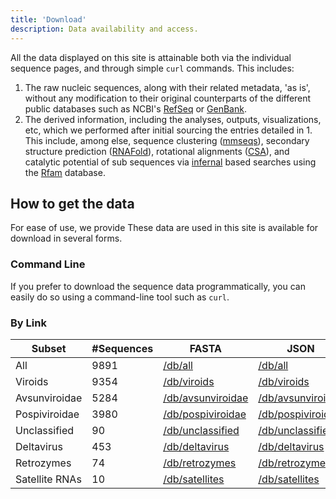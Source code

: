 ```yaml
---
title: 'Download'
description: Data availability and access.
---
```


All the data displayed on this site is attainable both via the individual sequence pages, and through simple `curl` commands.
This includes:

1.  The raw nucleic sequences, along with their related metadata, 'as is', without any modification to their original counterparts of the different public databases such as NCBI's [RefSeq](https://www.ncbi.nlm.nih.gov/refseq/) or [GenBank](https://www.ncbi.nlm.nih.gov/genbank/).
2.  The derived information, including the analyses, outputs, visualizations, etc, which we performed after initial sourcing the entries detailed in 1. This include, among else, sequence clustering ([mmseqs](https://github.com/soedinglab/mmseqs2)), secondary structure prediction ([RNAFold](http://rna.tbi.univie.ac.at/cgi-bin/RNAWebSuite/RNAfold.cgi)), rotational alignments ([CSA](https://bmcbioinformatics.biomedcentral.com/articles/10.1186/1471-2105-10-230)), and catalytic potential of sub sequences via [infernal](http://eddylab.org/infernal/) based searches using the [Rfam](https://rfam.org/) database.

## How to get the data

For ease of use, we provide These data are used in this site is available for download in several forms.

### Command Line

If you prefer to download the sequence data programmatically, you can easily do so using a command-line tool such as `curl`.

<the-curl-generator>
    <template #the-curl-generator></template>
</the-curl-generator>

### By Link

| Subset         | #Sequences | FASTA                                                           | JSON                                                           | DBN                                                           | SQL                                                           | RDS                                                           | Pickle                                                           |
| -------------- | ---------- | --------------------------------------------------------------- | -------------------------------------------------------------- | ------------------------------------------------------------- | ------------------------------------------------------------- | ------------------------------------------------------------- | ---------------------------------------------------------------- |
| All            | 9891       | [/db/all](https://viroids.org/db/all.fasta)                     | [/db/all](https://viroids.org/db/all.json)                     | [/db/all](https://viroids.org/db/all.DBN)                     | [/db/all](https://viroids.org/db/all.SQL)                     | [/db/all](https://viroids.org/db/all.RDS)                     | [/db/all](https://viroids.org/db/all.pickle)                     |
| Viroids        | 9354       | [/db/viroids](https://viroids.org/db/viroids.fasta)             | [/db/viroids](https://viroids.org/db/viroids.json)             | [/db/viroids](https://viroids.org/db/viroids.DBN)             | [/db/viroids](https://viroids.org/db/viroids.SQL)             | [/db/viroids](https://viroids.org/db/viroids.RDS)             | [/db/viroids](https://viroids.org/db/viroids.pickle)             |
| Avsunviroidae  | 5284       | [/db/avsunviroidae](https://viroids.org/db/avsunviroidae.fasta) | [/db/avsunviroidae](https://viroids.org/db/avsunviroidae.json) | [/db/avsunviroidae](https://viroids.org/db/avsunviroidae.DBN) | [/db/avsunviroidae](https://viroids.org/db/avsunviroidae.SQL) | [/db/avsunviroidae](https://viroids.org/db/avsunviroidae.RDS) | [/db/avsunviroidae](https://viroids.org/db/avsunviroidae.pickle) |
| Pospiviroidae  | 3980       | [/db/pospiviroidae](https://viroids.org/db/pospiviroidae.fasta) | [/db/pospiviroidae](https://viroids.org/db/pospiviroidae.json) | [/db/pospiviroidae](https://viroids.org/db/pospiviroidae.DBN) | [/db/pospiviroidae](https://viroids.org/db/pospiviroidae.SQL) | [/db/pospiviroidae](https://viroids.org/db/pospiviroidae.RDS) | [/db/pospiviroidae](https://viroids.org/db/pospiviroidae.pickle) |
| Unclassified   | 90         | [/db/unclassified](https://viroids.org/db/viroids.fasta)        | [/db/unclassified](https://viroids.org/db/viroids.json)        | [/db/unclassified](https://viroids.org/db/viroids.DBN)        | [/db/unclassified](https://viroids.org/db/viroids.SQL)        | [/db/unclassified](https://viroids.org/db/viroids.RDS)        | [/db/unclassified](https://viroids.org/db/viroids.pickle)        |
| Deltavirus     | 453        | [/db/deltavirus](https://viroids.org/db/deltavirus.fasta)       | [/db/deltavirus](https://viroids.org/db/deltavirus.json)       | [/db/deltavirus](https://viroids.org/db/deltavirus.DBN)       | [/db/deltavirus](https://viroids.org/db/deltavirus.SQL)       | [/db/deltavirus](https://viroids.org/db/deltavirus.RDS)       | [/db/deltavirus](https://viroids.org/db/deltavirus.pickle)       |
| Retrozymes     | 74         | [/db/retrozymes](https://viroids.org/db/retrozymes.fasta)       | [/db/retrozymes](https://viroids.org/db/retrozymes.json)       | [/db/retrozymes](https://viroids.org/db/retrozymes.DBN)       | [/db/retrozymes](https://viroids.org/db/retrozymes.SQL)       | [/db/retrozymes](https://viroids.org/db/retrozymes.RDS)       | [/db/retrozymes](https://viroids.org/db/retrozymes.pickle)       |
| Satellite RNAs | 10         | [/db/satellites](https://viroids.org/db/satellites.fasta)       | [/db/satellites](https://viroids.org/db/satellites.json)       | [/db/satellites](https://viroids.org/db/satellites.DBN)       | [/db/satellites](https://viroids.org/db/satellites.SQL)       | [/db/satellites](https://viroids.org/db/satellites.RDS)       | [/db/satellites](https://viroids.org/db/satellites.pickle)       |
